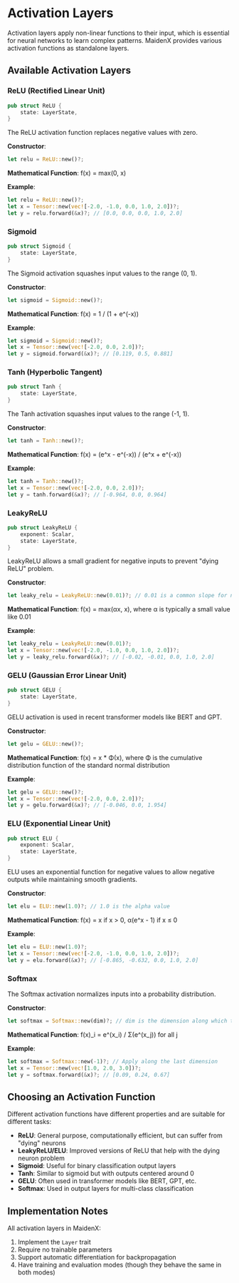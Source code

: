 # Activation Layers

Activation layers apply non-linear functions to their input, which is essential for neural networks to learn complex patterns. MaidenX provides various activation functions as standalone layers.

## Available Activation Layers

### ReLU (Rectified Linear Unit)

```rust
pub struct ReLU {
    state: LayerState,
}
```

The ReLU activation function replaces negative values with zero.

**Constructor**:
```rust
let relu = ReLU::new()?;
```

**Mathematical Function**: f(x) = max(0, x)

**Example**:
```rust
let relu = ReLU::new()?;
let x = Tensor::new(vec![-2.0, -1.0, 0.0, 1.0, 2.0])?;
let y = relu.forward(&x)?; // [0.0, 0.0, 0.0, 1.0, 2.0]
```

### Sigmoid

```rust
pub struct Sigmoid {
    state: LayerState,
}
```

The Sigmoid activation squashes input values to the range (0, 1).

**Constructor**:
```rust
let sigmoid = Sigmoid::new()?;
```

**Mathematical Function**: f(x) = 1 / (1 + e^(-x))

**Example**:
```rust
let sigmoid = Sigmoid::new()?;
let x = Tensor::new(vec![-2.0, 0.0, 2.0])?;
let y = sigmoid.forward(&x)?; // [0.119, 0.5, 0.881]
```

### Tanh (Hyperbolic Tangent)

```rust
pub struct Tanh {
    state: LayerState,
}
```

The Tanh activation squashes input values to the range (-1, 1).

**Constructor**:
```rust
let tanh = Tanh::new()?;
```

**Mathematical Function**: f(x) = (e^x - e^(-x)) / (e^x + e^(-x))

**Example**:
```rust
let tanh = Tanh::new()?;
let x = Tensor::new(vec![-2.0, 0.0, 2.0])?;
let y = tanh.forward(&x)?; // [-0.964, 0.0, 0.964]
```

### LeakyReLU

```rust
pub struct LeakyReLU {
    exponent: Scalar,
    state: LayerState,
}
```

LeakyReLU allows a small gradient for negative inputs to prevent "dying ReLU" problem.

**Constructor**:
```rust
let leaky_relu = LeakyReLU::new(0.01)?; // 0.01 is a common slope for negative values
```

**Mathematical Function**: f(x) = max(αx, x), where α is typically a small value like 0.01

**Example**:
```rust
let leaky_relu = LeakyReLU::new(0.01)?;
let x = Tensor::new(vec![-2.0, -1.0, 0.0, 1.0, 2.0])?;
let y = leaky_relu.forward(&x)?; // [-0.02, -0.01, 0.0, 1.0, 2.0]
```

### GELU (Gaussian Error Linear Unit)

```rust
pub struct GELU {
    state: LayerState,
}
```

GELU activation is used in recent transformer models like BERT and GPT.

**Constructor**:
```rust
let gelu = GELU::new()?;
```

**Mathematical Function**: f(x) = x * Φ(x), where Φ is the cumulative distribution function of the standard normal distribution

**Example**:
```rust
let gelu = GELU::new()?;
let x = Tensor::new(vec![-2.0, 0.0, 2.0])?;
let y = gelu.forward(&x)?; // [-0.046, 0.0, 1.954]
```

### ELU (Exponential Linear Unit)

```rust
pub struct ELU {
    exponent: Scalar,
    state: LayerState,
}
```

ELU uses an exponential function for negative values to allow negative outputs while maintaining smooth gradients.

**Constructor**:
```rust
let elu = ELU::new(1.0)?; // 1.0 is the alpha value
```

**Mathematical Function**: f(x) = x if x > 0, α(e^x - 1) if x ≤ 0

**Example**:
```rust
let elu = ELU::new(1.0)?;
let x = Tensor::new(vec![-2.0, -1.0, 0.0, 1.0, 2.0])?;
let y = elu.forward(&x)?; // [-0.865, -0.632, 0.0, 1.0, 2.0]
```

### Softmax

The Softmax activation normalizes inputs into a probability distribution.

**Constructor**:
```rust
let softmax = Softmax::new(dim)?; // dim is the dimension along which to apply softmax
```

**Mathematical Function**: f(x)_i = e^(x_i) / Σ(e^(x_j)) for all j

**Example**:
```rust
let softmax = Softmax::new(-1)?; // Apply along the last dimension
let x = Tensor::new(vec![1.0, 2.0, 3.0])?;
let y = softmax.forward(&x)?; // [0.09, 0.24, 0.67]
```

## Choosing an Activation Function

Different activation functions have different properties and are suitable for different tasks:

- **ReLU**: General purpose, computationally efficient, but can suffer from "dying" neurons
- **LeakyReLU/ELU**: Improved versions of ReLU that help with the dying neuron problem
- **Sigmoid**: Useful for binary classification output layers
- **Tanh**: Similar to sigmoid but with outputs centered around 0
- **GELU**: Often used in transformer models like BERT, GPT, etc.
- **Softmax**: Used in output layers for multi-class classification

## Implementation Notes

All activation layers in MaidenX:

1. Implement the `Layer` trait
2. Require no trainable parameters
3. Support automatic differentiation for backpropagation
4. Have training and evaluation modes (though they behave the same in both modes)
